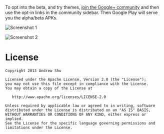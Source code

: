 To opt into the beta, and try themes, [join the Google+ community](https://plus.google.com/communities/114050744871875290633) and then use the opt-in links in the community sidebar. Then Google Play will serve you the alpha/beta APKs.

![Screenshot 1](http://lh5.ggpht.com/c1JRaGylLJknG7_ErqtyHutyX6nvsSHTqA_oW8fdYcMRmJA8tJjJWjPekq7WpST3z7I
 "Screenshot 1")

![Screenshot 2](http://lh5.ggpht.com/hk_6AZbvTPBarlqDjWvsTSjpfq_d6w8AAhxjlGyTKbPQ3xP-ICP1aoDUt5oIpqN4sr8
 "Screenshot 2")


License
=======

    Copyright 2013 Andrew Shu

    Licensed under the Apache License, Version 2.0 (the "License");
    you may not use this file except in compliance with the License.
    You may obtain a copy of the License at

       http://www.apache.org/licenses/LICENSE-2.0

    Unless required by applicable law or agreed to in writing, software
    distributed under the License is distributed on an "AS IS" BASIS,
    WITHOUT WARRANTIES OR CONDITIONS OF ANY KIND, either express or implied.
    See the License for the specific language governing permissions and
    limitations under the License.
